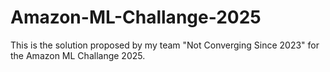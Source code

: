 # Amazon-ML-Challange-2025
This is the solution proposed by my team "Not Converging Since 2023" for the Amazon ML Challange 2025.
